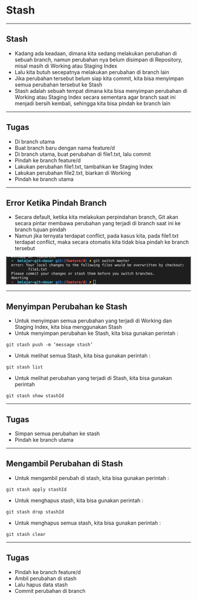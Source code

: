 # Stash

---

## Stash

- Kadang ada keadaan, dimana kita sedang melakukan perubahan di sebuah branch, namun perubahan nya belum disimpan di Repository, misal masih di Working atau Staging Index
- Lalu kita butuh secepatnya melakukan perubahan di branch lain
- Jika perubahan tersebut belum siap kita commit, kita bisa menyimpan semua perubahan tersebut ke Stash
- Stash adalah sebuah tempat dimana kita bisa menyimpan perubahan di Working atau Staging Index secara sementara agar branch saat ini menjadi bersih kembali, sehingga kita bisa pindah ke branch lain

---

## Tugas

- Di branch utama
- Buat branch baru dengan nama feature/d
- Di branch utama, buat perubahan di file1.txt, lalu commit
- Pindah ke branch feature/d
- Lakukan perubahan file1.txt, tambahkan ke Staging Index
- Lakukan perubahan file2.txt, biarkan di Working
- Pindah ke branch utama

---

## Error Ketika Pindah Branch

- Secara default, ketika kita melakukan perpindahan branch, Git akan secara pintar membawa perubahan yang terjadi di branch saat ini ke branch tujuan pindah
- Namun jika ternyata terdapat conflict, pada kasus kita, pada file1.txt terdapat conflict, maka secara otomatis kita tidak bisa pindah ke branch tersebut

![1](../assets/img/8/1.PNG)

---

## Menyimpan Perubahan ke Stash

- Untuk menyimpan semua perubahan yang terjadi di Working dan Staging Index, kita bisa menggunakan Stash
- Untuk menyimpan perubahan ke Stash, kita bisa gunakan perintah :
```
git stash push -m ‘message stash’
```
- Untuk melihat semua Stash, kita bisa gunakan perintah :
```
git stash list
```
- Untuk melihat perubahan yang terjadi di Stash, kita bisa gunakan perintah
```
git stash show stashId
```

---

## Tugas

- Simpan semua perubahan ke stash
- Pindah ke branch utama

---

## Mengambil Perubahan di Stash

- Untuk mengambil perubah di stash, kita bisa gunakan perintah :
```
git stash apply stashId
```
- Untuk menghapus stash, kita bisa gunakan perintah :
```
git stash drop stashId
```
- Untuk menghapus semua stash, kita bisa gunakan perintah :
```
git stash clear
```

---

## Tugas

- Pindah ke branch feature/d
- Ambil perubahan di stash
- Lalu hapus data stash
- Commit perubahan di branch